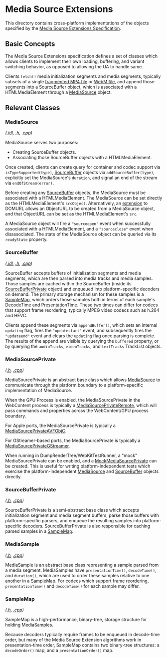 # Media Source Extensions

This directory contains cross-platform implementations of the objects specified by the [Media Source Extensions Specification](https://www.w3.org/TR/media-source/).

## Basic Concepts

The Media Source Extensions specification defines a set of classes which allows clients to implement their own loading, buffering, and variant switching behavior, as opposed to allowing the UA to handle same.

Clients `fetch()` media initialization segments and media segments, typically subsets of a single [fragmented MP4 file](https://www.w3.org/TR/mse-byte-stream-format-isobmff/) or [WebM file](https://www.w3.org/TR/mse-byte-stream-format-webm/), and append those segments into a SourceBuffer object, which is associated with a HTMLMediaElement through a [MediaSource](#mediasource) object.

## Relevant Classes

### MediaSource ###

_([.idl](MediaSource.idl), [.h](MediaSource.h), [.cpp](MediaSource.cpp))_

MediaSource serves two purposes:
* Creating SourceBuffer objects.
* Associating those SourceBuffer objects with a HTMLMediaElement.

Once created, clients can create query for container and codec support via `isTypeSupported(type)`, [SourceBuffer](#sourcebuffer) objects via `addSourceBuffer(type)`, explicitly set the MediaSource's `duration`, and signal an end of the stream via `endOfStream(error)`.

Before creating any [SourceBuffer](#sourcebuffer) objects, the MediaSource must be associated with a HTMLMediaElement. The MediaSource can be set directly as the HTMLMediaElement's `srcObject`. Alternatively, an [extension](DOMURL+MediaSource.idl) to DOMURL allows an ObjectURL to be created from a MediaSource object, and that ObjectURL can be set as the HTMLMediaElement's `src`.

A MediaSource object will fire a `"sourceopen"` event when successfully associated with a HTMLMediaElement, and a `"sourceclose"` event when disassociated. The state of the MediaSource object can be queried via its `readyState` property.

### SourceBuffer ###

_([.idl](SourceBuffer.idl), [.h](SourceBuffer.h), [.cpp](SourceBuffer.cpp))_

SourceBuffer accepts buffers of initialization segments and media segments, which are then parsed into media tracks and media samples. Those samples are cached within the SourceBuffer (inside its [SourceBufferPrivate](../platform/graphics/SourceBufferPrivate.h) object) and enqueued into platform-specific decoders on demand. The primary storage mechanism for these samples is a [SampleMap](#samplemap), which orders those samples both in terms of each sample's DecodeTime and PresentationTime. These two times can differ for codecs that support frame reordering, typically MPEG video codecs such as h.264 and HEVC.

Clients append these segments via `appendBuffer()`, which sets an internal `updating` flag, fires the `"updatestart"` event, and subsequently fires the `"updateend"` event and clears the `updating` flag once parsing is complete. The results of the append are visible by querying the `buffered` property, or by querying the `audioTracks`, `videoTracks`, and `textTracks` TrackList objects.

### MediaSourcePrivate ###

_([.h](../platform/graphics/MediaSourcePrivate.h), [.cpp](../platform/graphics/MediaSourcePrivate.cpp))_

MediaSourcePrivate is an abstract base class which allows [MediaSource](#mediasource) to communicate through the platform boundary to a platform-specific implementation of MediaSource.

When the GPU Process is enabled, the MediaSourcePrivate in the WebContent process is typically a [MediaSourcePrivateRemote](../../WebKit/WebProcess/GPU/media/MediaSourcePrivateRemote.h), which will pass commands and properties across the WebContent/GPU process boundary.

For Apple ports, the MediaSourcePrivate is typically a [MediaSourcePrivateAVFObjC](../platform/graphics/avfoundation/objc/MediaSourcePrivateAVFObjC.h).

For GStreamer-based ports, the MediaSourcePrivate is typically a [MediaSourcePrivateGStreamer](../platform/graphics/gstreamer/mse/MediaSourcePrivateGStreamer.h).

When running in DumpRenderTree/WebKitTestRunner, a "mock" MediaSourcePrivate can be enabled, and a [MockMediaSourcePrivate](../platform/mock/mediasource/MockMediaSourcePrivate.h) can be created. This is useful for writing platform-independent tests which exercise the platform-independent [MediaSource](#mediasource) and [SourceBuffer](#sourcebuffer) objects directly.

### SourceBufferPrivate ###

_([.h](../platform/graphics/SourceBufferPrivate.h), [.cpp](../platform/graphics/SourceBufferPrivate.cpp))_

SourceBufferPrivate is a semi-abstract base class which accepts initialization segment and media segment buffers, parse those buffers with platform-specific parsers, and enqueue the resulting samples into platform-specific decoders. SourceBufferPrivate is also responsible for caching parsed samples in a [SampleMap](#samplemap).

### MediaSample ###

_([.h](../platform/MediaSample.h), [.cpp](../platform/MediaSample.cpp))_

MediaSample is an abstract base class representing a sample parsed from a media segment. MediaSamples have `presentationTime()`, `decodeTime()`, and `duration()`, which are used to order these samples relative to one another in a [SampleMap](#samplemap). For codecs which support frame reordering, `presentationTime()` and `decodeTime()` for each sample may differ.

### SampleMap ###

_([.h](SampleMap.h), [.cpp](SampleMap.cpp))_

SampleMap is a high-performance, binary-tree, storage structure for holding MediaSamples.

Because decoders typically require frames to be enqueued in decode-time order, but many of the Media Source Extension algorithms work in presentation-time order, SampleMap contains two binary-tree structures: a `decodeOrder()` map, and a `presentationOrder()` map.
